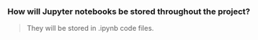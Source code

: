 ### How will Jupyter notebooks be stored throughout the project?
> They will be stored in .ipynb code files.
